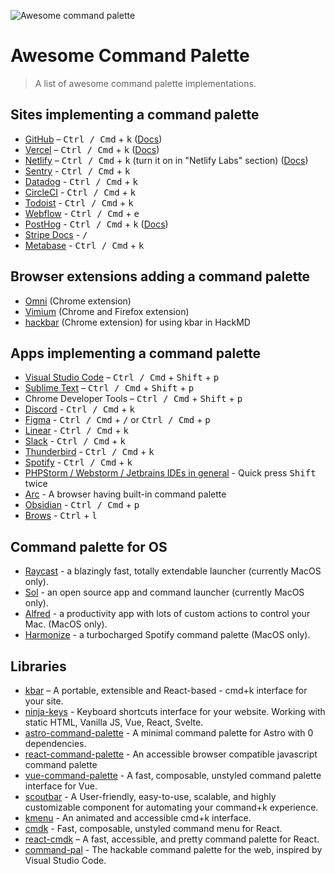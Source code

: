 ![Awesome command palette](./screenshot.png)

# Awesome Command Palette

> A list of awesome command palette implementations.

## Sites implementing a command palette

- [GitHub](https://github.com) – <kbd>Ctrl / Cmd</kbd> + <kbd>k</kbd> ([Docs](https://docs.github.com/en/get-started/accessibility/github-command-palette))
- [Vercel](https://vercel.com/) – <kbd>Ctrl / Cmd</kbd> + <kbd>k</kbd> ([Docs](https://vercel.com/docs/dashboard-features/command-menu#using-the-command-menu-))
- [Netlify](https://www.netlify.com/) – <kbd>Ctrl / Cmd</kbd> + <kbd>k</kbd> (turn it on in "Netlify Labs" section) ([Docs](https://docs.netlify.com/welcome/command-palette/))
- [Sentry](https://sentry.io) - <kbd>Ctrl / Cmd</kbd> + <kbd>k</kbd>
- [Datadog](https://app.datadoghq.com) - <kbd>Ctrl / Cmd</kbd> + <kbd>k</kbd>
- [CircleCI](https://app.circleci.com) - <kbd>Ctrl / Cmd</kbd> + <kbd>k</kbd>
- [Todoist](https://todoist.com/app/) - <kbd>Ctrl / Cmd</kbd> + <kbd>k</kbd>
- [Webflow](https://webflow.com/) - <kbd>Ctrl / Cmd</kbd> + <kbd>e</kbd>
- [PostHog](https://posthog.com/) - <kbd>Ctrl / Cmd</kbd> + <kbd>k</kbd> ([Docs](https://posthog.com/docs/cmd-k))
- [Stripe Docs](https://docs.stripe.com) - <kbd>/</kbd>
- [Metabase](https://www.metabase.com/) - <kbd>Ctrl / Cmd</kbd> + <kbd>k</kbd>

## Browser extensions adding a command palette

- [Omni](https://github.com/alyssaxuu/omni) (Chrome extension)
- [Vimium](https://github.com/philc/vimium) (Chrome and Firefox extension)
- [hackbar](https://github.com/uier/hackbar) (Chrome extension) for using kbar in HackMD

## Apps implementing a command palette

- [Visual Studio Code](https://code.visualstudio.com/) – <kbd>Ctrl / Cmd</kbd> + <kbd>Shift</kbd> + <kbd>p</kbd>
- [Sublime Text](https://www.sublimetext.com/) – <kbd>Ctrl / Cmd</kbd> + <kbd>Shift</kbd> + <kbd>p</kbd>
- Chrome Developer Tools – <kbd>Ctrl / Cmd</kbd> + <kbd>Shift</kbd> + <kbd>p</kbd>
- [Discord](https://discord.com) - <kbd>Ctrl / Cmd</kbd> + <kbd>k</kbd>
- [Figma](https://figma.com) - <kbd>Ctrl / Cmd</kbd> + <kbd>/</kbd> or <kbd>Ctrl / Cmd</kbd> + <kbd>p</kbd>
- [Linear](https://linear.app) - <kbd>Ctrl / Cmd</kbd> + <kbd>k</kbd>
- [Slack](https://slack.com) - <kbd>Ctrl / Cmd</kbd> + <kbd>k</kbd>
- [Thunderbird](https://www.thunderbird.net/) - <kbd>Ctrl / Cmd</kbd> + <kbd>k</kbd>
- [Spotify](https://spotify.com) - <kbd>Ctrl / Cmd</kbd> + <kbd>k</kbd>
- [PHPStorm / Webstorm / Jetbrains IDEs in general](https://www.jetbrains.com/) - Quick press <kbd>Shift</kbd> twice
- [Arc](https://arc.net/) - A browser having built-in command palette
- [Obsidian](https://obsidian.md) - <kbd>Ctrl / Cmd</kbd> + <kbd>p</kbd>
- [Brows](https://brows.app) - <kbd>Ctrl</kbd> + <kbd>l</kbd>

## Command palette for OS

- [Raycast](https://www.raycast.com/) - a blazingly fast, totally extendable launcher (currently MacOS only).
- [Sol](https://sol.ospfranco.com/) - an open source app and command launcher (currently MacOS only).
- [Alfred](https://www.alfredapp.com/) - a productivity app with lots of custom actions to control your Mac. (MacOS only).
- [Harmonize](https://www.getharmonize.app/) - a turbocharged Spotify command palette (MacOS only).

## Libraries

- [kbar](https://github.com/timc1/kbar) – A portable, extensible and React-based - cmd+k interface for your site.
- [ninja-keys](https://github.com/ssleptsov/ninja-keys) - Keyboard shortcuts interface for your website. Working with static HTML, Vanilla JS, Vue, React, Svelte.
- [astro-command-palette](https://github.com/pauchiner/astro-command-palette) - A minimal command palette for Astro with 0 dependencies.
- [react-command-palette](https://github.com/asabaylus/react-command-palette) - An accessible browser compatible javascript command palette
- [vue-command-palette](https://github.com/xiaoluoboding/vue-command-palette) - A fast, composable, unstyled command palette interface for Vue.
- [scoutbar](https://github.com/adenekan41/scoutbar) - A User-friendly, easy-to-use, scalable, and highly customizable component for automating your command+k experience.
- [kmenu](https://github.com/harshhhdev/kmenu) - An animated and accessible cmd+k interface.
- [cmdk](https://github.com/pacocoursey/cmdk) - Fast, composable, unstyled command menu for React.
- [react-cmdk](https://github.com/albingroen/react-cmdk) – A fast, accessible, and pretty command palette for React.
- [command-pal](https://github.com/benwinding/command-pal) - The hackable command palette for the web, inspired by Visual Studio Code.

